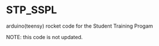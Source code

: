 # STP_SSPL
arduino(teensy) rocket code for the Student Training Progam<br/>


NOTE: this code is not updated.
